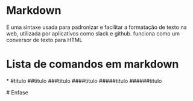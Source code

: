 # Markdown
<p>

E uma sintaxe usada para padronizar e facilitar a formatação de texto na web, utilizada por aplicativos como slack e github.
funciona como um conversor de texto para HTML</p>

# Lista de comandos em markdown
<p>
* #titulo 
##titulo 
###titulo 
####titulo 
#####titulo 
######titulo 
</p>
# Enfase

